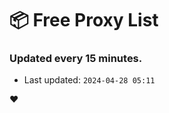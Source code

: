 # :package: Free Proxy List
### Updated every 15 minutes.

- Last updated: `2024-04-28 05:11`

:heart:
